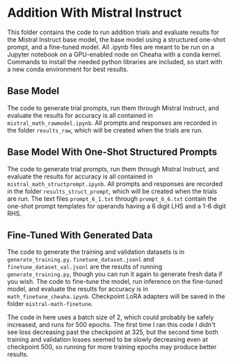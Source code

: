 # Addition With Mistral Instruct

This folder contains the code to run addition trials and evaluate results for the Mistral Instruct base model, the base model using a structured one-shot prompt, and a fine-tuned model. All .ipynb files are meant to be run on a Jupyter notebook on a GPU-enabled node on Cheaha with a conda kernel. Commands to install the needed python libraries are included, so start with a new conda environment for best results.

## Base Model

The code to generate trial prompts, run them through Mistral Instruct, and evaluate the results for accuracy is all contained in `mistral_math_rawmodel.ipynb`. All prompts and responses are recorded in the folder `results_raw`, which will be created when the trials are run.

## Base Model With One-Shot Structured Prompts

The code to generate trial prompts, run them through Mistral Instruct, and evaluate the results for accuracy is all contained in `mistral_math_structprompt.ipynb`. All prompts and responses are recorded in the folder `results_struct_prompt`, which will be created when the trials are run. The text files `prompt_6_1.txt` through `prompt_6_6.txt` contain the one-shot prompt templates for operands having a 6 digit LHS and a 1-6 digit RHS.

## Fine-Tuned With Generated Data

The code to generate the training and validation datasets is in `generate_training.py`. `finetune_dataset.jsonl` and `finetune_dataset_val.jsonl` are the results of running `generate_training.py`, though you can run it again to generate fresh data if you wish. The code to fine-tune the model, run inference on the fine-tuned model, and evaluate the results for accuracy is in `math_finetune_cheaha.ipynb`. Checkpoint LoRA adapters will be saved in the folder `mistral-math-finetune`.

The code in here uses a batch size of 2, which could probably be safely increased, and runs for 500 epochs. The first time I ran this code I didn't see loss decreasing past the checkpoint at 325, but the second time both training and validation losses seemed to be slowly decreasing even at checkpoint 500, so running for more training epochs may produce better results.

